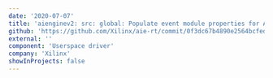 ```yaml
---
date: '2020-07-07'
title: 'aienginev2: src: global: Populate event module properties for AIE'
github: 'https://github.com/Xilinx/aie-rt/commit/0f3dc67b4890e2564bcfed650e8b000df12a21c0'
external: ''
component: 'Userspace driver'
company: 'Xilinx'
showInProjects: false
---
```

